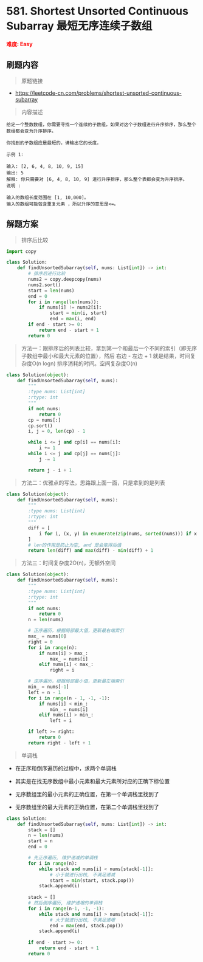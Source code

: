 # 581. Shortest Unsorted Continuous Subarray 最短无序连续子数组

**<font color=red>难度: Easy</font>**

## 刷题内容

> 原题链接

* https://leetcode-cn.com/problems/shortest-unsorted-continuous-subarray

> 内容描述

```
给定一个整数数组，你需要寻找一个连续的子数组，如果对这个子数组进行升序排序，那么整个数组都会变为升序排序。

你找到的子数组应是最短的，请输出它的长度。

示例 1:

输入: [2, 6, 4, 8, 10, 9, 15]
输出: 5
解释: 你只需要对 [6, 4, 8, 10, 9] 进行升序排序，那么整个表都会变为升序排序。
说明 :

输入的数组长度范围在 [1, 10,000]。
输入的数组可能包含重复元素 ，所以升序的意思是<=。
```

## 解题方案

> 排序后比较

```python
import copy

class Solution:
    def findUnsortedSubarray(self, nums: List[int]) -> int:
        # 排序后进行比较
        nums2 = copy.deepcopy(nums)
        nums2.sort()
        start = len(nums)
        end = 0
        for i in range(len(nums)):
            if nums[i] != nums2[i]:
                start = min(i, start)
                end = max(i, end)
        if end - start >= 0:
            return end - start + 1
        return 0
```



> 方法一：跟排序后的列表比较，拿到第一个和最后一个不同的索引（即无序子数组中最小和最大元素的位置），然后 右边 - 左边 + 1 就是结果，时间复杂度O(n logn) 排序消耗的时间。空间复杂度O(n)
>

```python
class Solution(object):
    def findUnsortedSubarray(self, nums):
        """
        :type nums: List[int]
        :rtype: int
        """
        if not nums:
            return 0
        cp = nums[:]
        cp.sort()
        i, j = 0, len(cp) - 1

        while i <= j and cp[i] == nums[i]:
            i += 1
        while i <= j and cp[j] == nums[j]:
            j -= 1

        return j - i + 1
```



> 方法二：优雅点的写法，思路跟上面一面，只是拿到的是列表

```python
class Solution(object):
    def findUnsortedSubarray(self, nums):
        """
        :type nums: List[int]
        :rtype: int
        """
        diff = [
            i for i, (x, y) in enumerate(zip(nums, sorted(nums))) if x != y
        ]
        # len的作用是防止为空, and 是会取得后值
        return len(diff) and max(diff) - min(diff) + 1
```



> 方法三：时间复杂度2O(n)，无额外空间
>

```python
class Solution(object):
    def findUnsortedSubarray(self, nums):
        """
        :type nums: List[int]
        :rtype: int
        """
        if not nums:
            return 0
        n = len(nums)

        # 正序遍历，根据局部最大值，更新最右端索引
        max_ = nums[0]
        right = 0
        for i in range(n):
            if nums[i] > max_:
                max_ = nums[i]
            elif nums[i] < max_:
                right = i

        # 逆序遍历，根据局部最小值，更新最左端索引
        min_ = nums[-1]
        left = n - 1
        for i in range(n - 1, -1, -1):
            if nums[i] < min_:
                min_ = nums[i]
            elif nums[i] > min_:
                left = i

        if left >= right:
            return 0
        return right - left + 1
```



> 单调栈

- 在正序和倒序遍历的过程中，求两个单调栈

- 其实是在找无序数组中最小元素和最大元素所对应的正确下标位置

- 无序数组里的最小元素的正确位置，在第一个单调栈里找到了

- 无序数组里的最大元素的正确位置，在第二个单调栈里找到了

```python
class Solution:
    def findUnsortedSubarray(self, nums: List[int]) -> int:
        stack = []
        n = len(nums)
        start = n
        end = 0

        # 先正序遍历, 维护递减的单调栈
        for i in range(n):
            while stack and nums[i] < nums[stack[-1]]:
                # 小于就进行出栈, 不满足递减
                start = min(start, stack.pop())
            stack.append(i)
        
        stack = []
        # 然后倒序遍历, 维护递增的单调栈
        for i in range(n-1, -1, -1):
            while stack and nums[i] > nums[stack[-1]]:
                # 大于就进行出栈, 不满足递增
                end = max(end, stack.pop())
            stack.append(i)
        
        if end - start >= 0:
            return end - start + 1
        return 0
```

